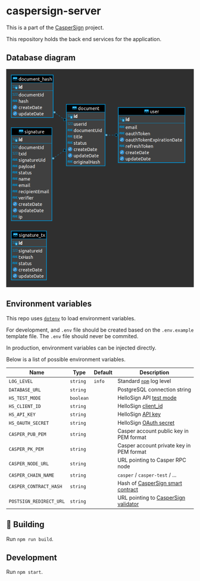 # caspersign-server

This is a part of the [CasperSign](https://blog.chronologic.network/caspersign-immutable-document-signatures-on-the-blockchain-65edc4969bf0) project.

This repository holds the back end services for the application.

## Database diagram

![DB Diagram](db_diagram.png)

## Environment variables

This repo uses [`dotenv`](https://www.npmjs.com/package/dotenv) to load environment variables.

For development, and `.env` file should be created based on the `.env.example` template file. The `.env` file should never be commited.

In production, environment variables can be injected directly.

Below is a list of possible environment variables.

| Name                    | Type      | Default | Description                                                                                    |
| ----------------------- | --------- | ------- | ---------------------------------------------------------------------------------------------- |
| `LOG_LEVEL`             | `string`  | `info`  | Standard [`npm`](https://github.com/winstonjs/winston#logging-levels) log level                |
| `DATABASE_URL`          | `string`  |         | PostgreSQL connection string                                                                   |
| `HS_TEST_MODE`          | `boolean` |         | HelloSign API [test mode](https://app.hellosign.com/api/reference#Objects)                     |
| `HS_CLIENT_ID`          | `string`  |         | HelloSign [client_id](https://app.hellosign.com/api/reference#Objects)                         |
| `HS_API_KEY`            | `string`  |         | HelloSign [API key](https://app.hellosign.com/api/reference#Objects)                           |
| `HS_OAUTH_SECRET`       | `string`  |         | HelloSign [OAuth secret](https://app.hellosign.com/api/reference#Objects)                      |
| `CASPER_PUB_PEM`        | `string`  |         | Casper account public key in PEM format                                                        |
| `CASPER_PK_PEM`         | `string`  |         | Casper account private key in PEM format                                                       |
| `CASPER_NODE_URL`       | `string`  |         | URL pointing to Casper RPC node                                                                |
| `CASPER_CHAIN_NAME`     | `string`  |         | `casper` / `casper-test` / ...                                                                 |
| `CASPER_CONTRACT_HASH`  | `string`  |         | Hash of [CasperSign smart contract](https://github.com/chronologic/caspersign-contract)        |
| `POSTSIGN_REDIRECT_URL` | `string`  |         | URL pointing to [CasperSign validator](https://github.com/chronologic/caspersign-validator-ui) |

## :construction: Building

Run `npm run build`.

## Development

Run `npm start`.
